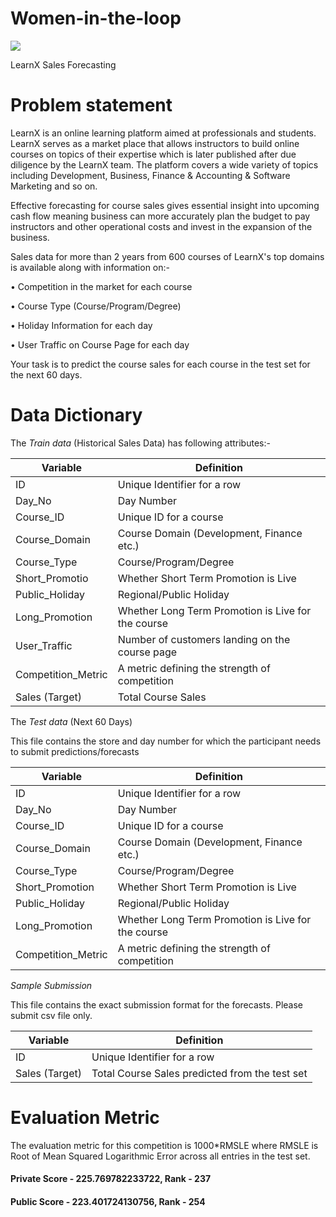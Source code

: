 # Women-in-the-loop

![]("Hackathon_Banner_Final.jpg")

LearnX Sales Forecasting

# Problem statement

LearnX is an online learning platform aimed at professionals and students. LearnX serves as a market place that allows instructors to build online courses on topics of their expertise which is later published after due diligence by the LearnX team. The platform covers a wide variety of topics including Development, Business, Finance & Accounting & Software Marketing and so on.

Effective forecasting for course sales gives essential insight into upcoming cash flow meaning business can more accurately plan the budget to pay instructors and other operational costs and invest in the expansion of the business.

Sales data for more than 2 years from 600 courses of LearnX's top domains is available along with information on:-

•	Competition in the market for each course

•	Course Type (Course/Program/Degree)

•	Holiday Information for each day

•	User Traffic on Course Page for each day

Your task is to predict the course sales for each course in the test set for the next 60 days.

# Data Dictionary

The *Train data* (Historical Sales Data) has following attributes:-

|Variable	|Definition|
|---------|----------|
|ID|	Unique Identifier for a row|
|Day_No|	Day Number|
|Course_ID|	Unique ID for a course|
|Course_Domain|	Course Domain (Development, Finance etc.)|
|Course_Type	|Course/Program/Degree|
|Short_Promotio|	Whether Short Term Promotion is Live|
|Public_Holiday	|Regional/Public Holiday|
|Long_Promotion	|Whether Long Term Promotion is Live for the course|
|User_Traffic	|Number of customers landing on the course page|
|Competition_Metric	|A metric defining the strength of competition |
|Sales	(Target)| Total Course Sales|


The *Test data* (Next 60 Days)

This file contains the store and day number for which the participant needs to submit predictions/forecasts

|Variable|	Definition|
|--------|------------|
|ID	|Unique Identifier for a row|
|Day_No	|Day Number|
|Course_ID	|Unique ID for a course|
|Course_Domain|	Course Domain (Development, Finance etc.)|
|Course_Type	|Course/Program/Degree|
|Short_Promotion|	Whether Short Term Promotion is Live|
|Public_Holiday	|Regional/Public Holiday|
|Long_Promotion|	Whether Long Term Promotion is Live for the course|
|Competition_Metric|	A metric defining the strength of competition|

*Sample Submission*

This file contains the exact submission format for the forecasts. Please submit csv file only.

|Variable	|Definition|
|---------|----------|
|ID	|Unique Identifier for a row|
|Sales	(Target) |Total Course Sales predicted from the test set|

# Evaluation Metric

The evaluation metric for this competition is 1000*RMSLE where RMSLE is Root of Mean Squared Logarithmic Error across all entries in the test set.

#### Private Score  - 225.769782233722,      Rank - 237

#### Public Score  - 223.401724130756,      Rank - 254
